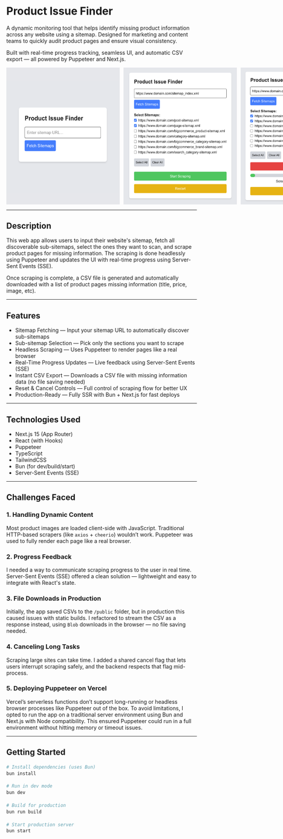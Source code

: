 # Product Issue Finder

A dynamic monitoring tool that helps identify missing product information across any website using a sitemap. Designed for marketing and content teams to quickly audit product pages and ensure visual consistency.

Built with real-time progress tracking, seamless UI, and automatic CSV export — all powered by Puppeteer and Next.js.

<div style="display: flex; gap: 10px;">
  
  <img src="./public/step1.png" alt="Step 1" width="300" />
  <img src="./public/step2.png" alt="Step 3" width="300" />
  <img src="./public/step3.png" alt="Step 4" width="300" />
  <img src="./public/step4.png" alt="Step 5" width="300" />
  
</div>

---

## Description

This web app allows users to input their website's sitemap, fetch all discoverable sub-sitemaps, select the ones they want to scan, and scrape product pages for missing information. The scraping is done headlessly using Puppeteer and updates the UI with real-time progress using Server-Sent Events (SSE).

Once scraping is complete, a CSV file is generated and automatically downloaded with a list of product pages missing information (title, price, image, etc).

---

## Features

- Sitemap Fetching — Input your sitemap URL to automatically discover sub-sitemaps
- Sub-sitemap Selection — Pick only the sections you want to scrape
- Headless Scraping — Uses Puppeteer to render pages like a real browser
- Real-Time Progress Updates — Live feedback using Server-Sent Events (SSE)
- Instant CSV Export — Downloads a CSV file with missing information data (no file saving needed)
- Reset & Cancel Controls — Full control of scraping flow for better UX
- Production-Ready — Fully SSR with Bun + Next.js for fast deploys

---

## Technologies Used

- Next.js 15 (App Router)
- React (with Hooks)
- Puppeteer
- TypeScript
- TailwindCSS
- Bun (for dev/build/start)
- Server-Sent Events (SSE)

---

## Challenges Faced

### 1. Handling Dynamic Content
Most product images are loaded client-side with JavaScript. Traditional HTTP-based scrapers (like `axios` + `cheerio`) wouldn’t work. Puppeteer was used to fully render each page like a real browser.

### 2. Progress Feedback
I needed a way to communicate scraping progress to the user in real time. Server-Sent Events (SSE) offered a clean solution — lightweight and easy to integrate with React's state.

### 3. File Downloads in Production
Initially, the app saved CSVs to the `/public` folder, but in production this caused issues with static builds. I refactored to stream the CSV as a response instead, using `Blob` downloads in the browser — no file saving needed.

### 4. Canceling Long Tasks
Scraping large sites can take time. I added a shared cancel flag that lets users interrupt scraping safely, and the backend respects that flag mid-process.

### 5. Deploying Puppeteer on Vercel
Vercel’s serverless functions don’t support long-running or headless browser processes like Puppeteer out of the box. To avoid limitations, I opted to run the app on a traditional server environment using Bun and Next.js with Node compatibility. This ensured Puppeteer could run in a full environment without hitting memory or timeout issues.

---

## Getting Started

```bash
# Install dependencies (uses Bun)
bun install

# Run in dev mode
bun dev

# Build for production
bun run build

# Start production server
bun start
